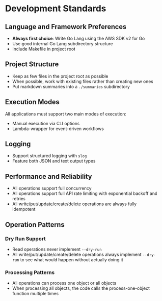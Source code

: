 # Development Standards

## Language and Framework Preferences

- **Always first choice**: Write Go Lang using the AWS SDK v2 for Go
- Use good internal Go Lang subdirectory structure
- Include Makefile in project root

## Project Structure

- Keep as few files in the project root as possible
- When possible, work with existing files rather than creating new ones
- Put markdown summaries into a `./summaries` subdirectory

## Execution Modes

All applications must support two main modes of execution:

- Manual execution via CLI options
- Lambda-wrapper for event-driven workflows

## Logging

- Support structured logging with `slog`
- Feature both JSON and text output types

## Performance and Reliability

- All operations support full concurrency
- All operations support full API rate limiting with exponential backoff and retries
- All write/put/update/create/delete operations are always fully idempotent

## Operation Patterns

### Dry Run Support

- Read operations never implement `--dry-run`
- All write/put/update/create/delete operations always implement `--dry-run` to see what would happen without actually doing it

### Processing Patterns

- All operations can process one object or all objects
- When processing all objects, the code calls the process-one-object function multiple times
